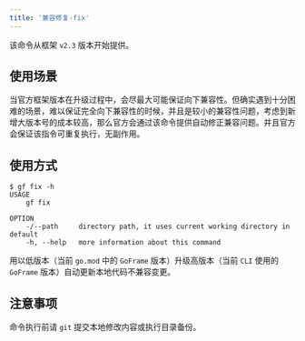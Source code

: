 ```yaml
---
title: '兼容修复-fix'
---
```


该命令从框架 `v2.3` 版本开始提供。

## 使用场景

当官方框架版本在升级过程中，会尽最大可能保证向下兼容性。但确实遇到十分困难的场景，难以保证完全向下兼容性的时候，并且是较小的兼容性问题，考虑到新增大版本号的成本较高，那么官方会通过该命令提供自动修正兼容问题。并且官方会保证该指令可重复执行，无副作用。

## 使用方式

```
$ gf fix -h
USAGE
    gf fix

OPTION
    -/--path     directory path, it uses current working directory in default
    -h, --help   more information about this command
```

用以低版本（当前 `go.mod` 中的 `GoFrame` 版本）升级高版本（当前 `CLI` 使用的 `GoFrame` 版本）自动更新本地代码不兼容变更。

## 注意事项

命令执行前请 `git` 提交本地修改内容或执行目录备份。